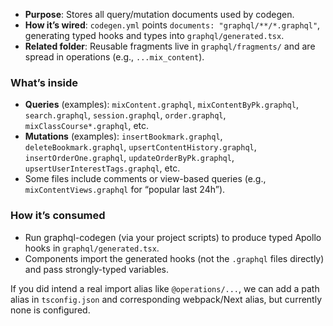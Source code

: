 - **Purpose**: Stores all query/mutation documents used by codegen.
- **How it’s wired**: `codegen.yml` points `documents: "graphql/**/*.graphql"`, generating typed hooks and types into `graphql/generated.tsx`.
- **Related folder**: Reusable fragments live in `graphql/fragments/` and are spread in operations (e.g., `...mix_content`).

### What’s inside
- **Queries** (examples): `mixContent.graphql`, `mixContentByPk.graphql`, `search.graphql`, `session.graphql`, `order.graphql`, `mixClassCourse*.graphql`, etc.
- **Mutations** (examples): `insertBookmark.graphql`, `deleteBookmark.graphql`, `upsertContentHistory.graphql`, `insertOrderOne.graphql`, `updateOrderByPk.graphql`, `upsertUserInterestTags.graphql`, etc.
- Some files include comments or view-based queries (e.g., `mixContentViews.graphql` for “popular last 24h”).

### How it’s consumed
- Run graphql-codegen (via your project scripts) to produce typed Apollo hooks in `graphql/generated.tsx`.
- Components import the generated hooks (not the `.graphql` files directly) and pass strongly-typed variables.

If you did intend a real import alias like `@operations/...`, we can add a path alias in `tsconfig.json` and corresponding webpack/Next alias, but currently none is configured.